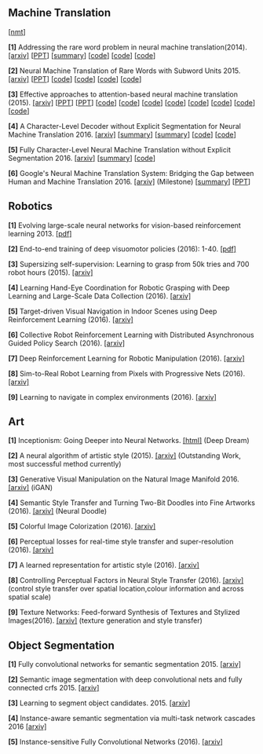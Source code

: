 **Machine Translation**
-------------

[[nmt](https://github.com/eske/seq2seq/wiki/NMT---State-of-the-art)]

**[1]** Addressing the rare word problem in neural machine translation(2014). [[arxiv]](http://arxiv.org/pdf/1410.8206) [[PPT](http://slideplayer.com/slide/8898228/)] [[summary](https://gist.github.com/shagunsodhani/a18fe14b74c7292129c6c5ecb37f33b5)] [[code](https://github.com/sebastien-j/LV_groundhog/tree/master/experiments/nmt)] [[code](https://github.com/neubig/nmt-tips)] [[code](https://github.com/shawnxu1318/Google-Neural-Machine-Translation-GNMT)]

**[2]** Neural Machine Translation of Rare Words with Subword Units 2015. [[arxiv]](https://arxiv.org/pdf/1508.07909.pdf) [[PPT](https://www.slideshare.net/kanjitakahashi33/20161215neural-machine-translation-of-rare-words-with-subword-units)]  [[code](https://github.com/rsennrich/subword-nmt)] [[code](https://github.com/google/seq2seq/blob/master/docs/nmt.md)] [[code](https://github.com/claravania/subword-lstm-lm)] [[code](https://github.com/rsennrich/wmt16-scripts)] 

**[3]** Effective approaches to attention-based neural machine translation (2015). [[arxiv]](http://arxiv.org/pdf/1508.04025)  [[PPT](http://slideplayer.com/slide/7710523/)] [[PPT](https://sites.google.com/site/acl16nmt/)]  [[code](https://github.com/lmthang/nmt.matlab)] [[code](https://github.com/dillonalaird/Attention)] [[code](https://github.com/giancds/tsf_nmt)] [[code](https://github.com/tensorflow/nmt)] [[code](https://github.com/harvardnlp/seq2seq-attn)] [[code](https://github.com/tensorflow/tensorflow/blob/master/tensorflow/contrib/seq2seq/python/ops/attention_wrapper.py)] [[code](https://github.com/ZiyueHuang/MXSeq2Seq)] [[code](https://github.com/kacky24/articles/issues/4)]

**[4]** A Character-Level Decoder without Explicit Segmentation for Neural Machine Translation 2016. [[arxiv]](https://arxiv.org/pdf/1603.06147.pdf) [[summary](https://github.com/0bserver07/Mah-Paper-Notes/blob/master/notes/Fully%20Character-Level%20Neural%20Machine%20Translation%20without%20Explicit%20Segmentation.md)] [[summary](https://github.com/dennybritz/deeplearning-papernotes/blob/master/notes/char-level-decoder.md)] [[code](https://github.com/nyu-dl/dl4mt-cdec)] [[code](https://github.com/nyu-dl/dl4mt-c2c)] 

**[5]** Fully Character-Level Neural Machine Translation without Explicit Segmentation 2016. [[arxiv]](https://arxiv.org/pdf/1610.03017.pdf) [[summary](https://github.com/GokuMohandas/casual-digressions/blob/master/notes/fully_char.md)]  [[code](https://github.com/SwordYork/DCNMT)] 

**[6]** Google's Neural Machine Translation System: Bridging the Gap between Human and Machine Translation 2016. [[arxiv]](https://arxiv.org/pdf/1609.08144v2.pdf) (Milestone) [[summary](http://wenchenli.github.io/2016/11/GNMT)] [[PPT](http://llcao.net/cu-deeplearning17/pp/class12_googletranslation.pdf)] 



**Robotics**
-----------------------


**[1]** Evolving large-scale neural networks for vision-based reinforcement learning 2013. [[pdf]](http://repository.supsi.ch/4550/1/koutnik2013gecco.pdf)

**[2]** End-to-end training of deep visuomotor policies (2016): 1-40. [[pdf]](http://www.jmlr.org/papers/volume17/15-522/15-522.pdf) 

**[3]** Supersizing self-supervision: Learning to grasp from 50k tries and 700 robot hours (2015). [[arxiv]](http://arxiv.org/pdf/1509.06825)

**[4]** Learning Hand-Eye Coordination for Robotic Grasping with Deep Learning and Large-Scale Data Collection (2016). [[arxiv]](http://arxiv.org/pdf/1603.02199)

**[5]** Target-driven Visual Navigation in Indoor Scenes using Deep Reinforcement Learning (2016). [[arxiv]](https://arxiv.org/pdf/1609.05143)

**[6]** Collective Robot Reinforcement Learning with Distributed Asynchronous Guided Policy Search (2016). [[arxiv]](https://arxiv.org/pdf/1610.00673)

**[7]** Deep Reinforcement Learning for Robotic Manipulation (2016). [[arxiv]](https://arxiv.org/pdf/1610.00633) 

**[8]** Sim-to-Real Robot Learning from Pixels with Progressive Nets (2016). [[arxiv]](https://arxiv.org/pdf/1610.04286.pdf) 

**[9]** Learning to navigate in complex environments (2016). [[arxiv]](https://arxiv.org/pdf/1611.03673)

**Art**
--------------------------
**[1]** Inceptionism: Going Deeper into Neural Networks. [[html]](https://research.googleblog.com/2015/06/inceptionism-going-deeper-into-neural.html) (Deep Dream)


**[2]** A neural algorithm of artistic style (2015). [[arxiv]](http://arxiv.org/pdf/1508.06576) (Outstanding Work, most successful method currently)

**[3]** Generative Visual Manipulation on the Natural Image Manifold 2016. [[arxiv]](https://arxiv.org/pdf/1609.03552) (iGAN) 

**[4]** Semantic Style Transfer and Turning Two-Bit Doodles into Fine Artworks (2016). [[arxiv]](http://arxiv.org/pdf/1603.01768) (Neural Doodle)

**[5]** Colorful Image Colorization (2016). [[arxiv]](http://arxiv.org/pdf/1603.08511)

**[6]** Perceptual losses for real-time style transfer and super-resolution (2016). [[arxiv]](https://arxiv.org/pdf/1603.08155.pdf)

**[7]** A learned representation for artistic style (2016). [[arxiv]](https://arxiv.org/pdf/1610.07629v1.pdf) 

**[8]** Controlling Perceptual Factors in Neural Style Transfer (2016). [[arxiv]](https://arxiv.org/pdf/1611.07865.pdf) (control style transfer over spatial location,colour information and across spatial scale)

**[9]** Texture Networks: Feed-forward Synthesis of Textures and Stylized Images(2016). [[arxiv]](http://arxiv.org/abs/1603.03417) (texture generation and style transfer) 


**Object Segmentation**
-------------------------------

**[1]** Fully convolutional networks for semantic segmentation 2015. [[arxiv]](https://arxiv.org/pdf/1411.4038v2.pdf) 

**[2]** Semantic image segmentation with deep convolutional nets and fully connected crfs 2015. [[arxiv]](https://arxiv.org/pdf/1606.00915v1.pdf) 

**[3]** Learning to segment object candidates. 2015. [[arxiv]](https://arxiv.org/pdf/1506.06204v2.pdf)

**[4]** Instance-aware semantic segmentation via multi-task network cascades 2016 [[arxiv]](https://arxiv.org/pdf/1512.04412v1.pdf)

**[5]** Instance-sensitive Fully Convolutional Networks (2016). [[arxiv]](https://arxiv.org/pdf/1603.08678v1.pdf)

